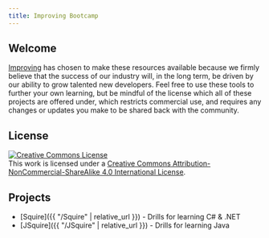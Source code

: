 ```yaml
---
title: Improving Bootcamp
---
```

## Welcome

[Improving](http://improving.com) has chosen to make these resources available
because we firmly believe that the success of our industry will, in the long term,
be driven by our ability to grow talented new developers.  Feel free to use these
tools to further your own learning, but be mindful of the license which all of
these projects are offered under, which restricts commercial use, and requires
any changes or updates you make to be shared back with the community.

## License

<a rel="license" href="http://creativecommons.org/licenses/by-nc-sa/4.0/"><img alt="Creative Commons License" style="border-width:0" src="https://i.creativecommons.org/l/by-nc-sa/4.0/88x31.png" /></a><br />This work is licensed under a <a rel="license" href="http://creativecommons.org/licenses/by-nc-sa/4.0/">Creative Commons Attribution-NonCommercial-ShareAlike 4.0 International License</a>.

## Projects

* [Squire]({{ "/Squire" | relative_url }}) - Drills for learning C# & .NET
* [JSquire]({{ "/JSquire" | relative_url }}) - Drills for learning Java
